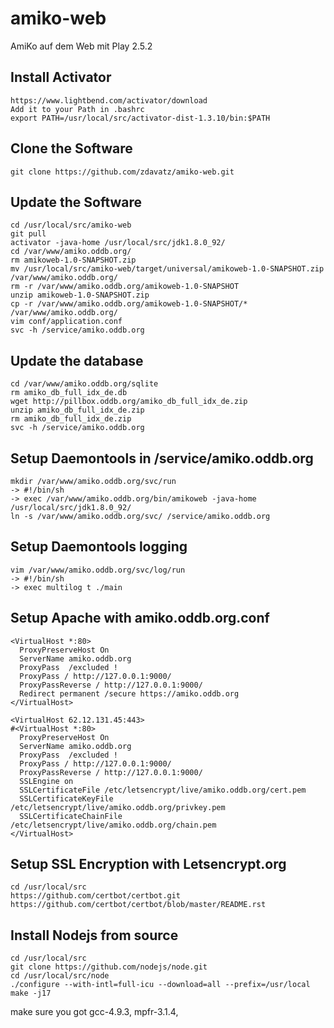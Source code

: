 # amiko-web
AmiKo auf dem Web mit Play 2.5.2
## Install Activator
```
https://www.lightbend.com/activator/download
Add it to your Path in .bashrc
export PATH=/usr/local/src/activator-dist-1.3.10/bin:$PATH
```
## Clone the Software
```
git clone https://github.com/zdavatz/amiko-web.git
```
## Update the Software
```
cd /usr/local/src/amiko-web
git pull
activator -java-home /usr/local/src/jdk1.8.0_92/
cd /var/www/amiko.oddb.org/
rm amikoweb-1.0-SNAPSHOT.zip
mv /usr/local/src/amiko-web/target/universal/amikoweb-1.0-SNAPSHOT.zip /var/www/amiko.oddb.org/
rm -r /var/www/amiko.oddb.org/amikoweb-1.0-SNAPSHOT
unzip amikoweb-1.0-SNAPSHOT.zip
cp -r /var/www/amiko.oddb.org/amikoweb-1.0-SNAPSHOT/* /var/www/amiko.oddb.org/
vim conf/application.conf
svc -h /service/amiko.oddb.org
```
## Update the database
```
cd /var/www/amiko.oddb.org/sqlite
rm amiko_db_full_idx_de.db
wget http://pillbox.oddb.org/amiko_db_full_idx_de.zip
unzip amiko_db_full_idx_de.zip
rm amiko_db_full_idx_de.zip
svc -h /service/amiko.oddb.org
```
## Setup Daemontools in /service/amiko.oddb.org
```
mkdir /var/www/amiko.oddb.org/svc/run
-> #!/bin/sh
-> exec /var/www/amiko.oddb.org/bin/amikoweb -java-home /usr/local/src/jdk1.8.0_92/
ln -s /var/www/amiko.oddb.org/svc/ /service/amiko.oddb.org
```
## Setup Daemontools logging
```
vim /var/www/amiko.oddb.org/svc/log/run
-> #!/bin/sh
-> exec multilog t ./main
```
## Setup Apache with amiko.oddb.org.conf
```
<VirtualHost *:80>
  ProxyPreserveHost On
  ServerName amiko.oddb.org
  ProxyPass  /excluded !
  ProxyPass / http://127.0.0.1:9000/
  ProxyPassReverse / http://127.0.0.1:9000/
  Redirect permanent /secure https://amiko.oddb.org
</VirtualHost>

<VirtualHost 62.12.131.45:443>
#<VirtualHost *:80>
  ProxyPreserveHost On
  ServerName amiko.oddb.org
  ProxyPass  /excluded !
  ProxyPass / http://127.0.0.1:9000/
  ProxyPassReverse / http://127.0.0.1:9000/
  SSLEngine on
  SSLCertificateFile /etc/letsencrypt/live/amiko.oddb.org/cert.pem
  SSLCertificateKeyFile /etc/letsencrypt/live/amiko.oddb.org/privkey.pem
  SSLCertificateChainFile /etc/letsencrypt/live/amiko.oddb.org/chain.pem
</VirtualHost>
```
## Setup SSL Encryption with Letsencrypt.org
```
cd /usr/local/src
https://github.com/certbot/certbot.git
https://github.com/certbot/certbot/blob/master/README.rst
```
## Install Nodejs from source
```
cd /usr/local/src
git clone https://github.com/nodejs/node.git
cd /usr/local/src/node
./configure --with-intl=full-icu --download=all --prefix=/usr/local
make -j17
```
make sure you got gcc-4.9.3, mpfr-3.1.4, 
